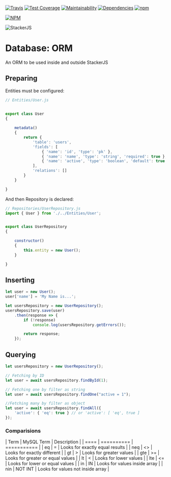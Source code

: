 [![Travis](https://img.shields.io/travis/parpeoficial/stackerjs-orm.svg)](https://travis-ci.org/parpeoficial/stackerjs-orm)
[![Test Coverage](https://api.codeclimate.com/v1/badges/69a83aebba7a1d188f93/test_coverage)](https://codeclimate.com/github/parpeoficial/stackerjs-orm/test_coverage)
[![Maintainability](https://api.codeclimate.com/v1/badges/69a83aebba7a1d188f93/maintainability)](https://codeclimate.com/github/parpeoficial/stackerjs-orm/maintainability)
[![Dependencies](https://img.shields.io/david/parpeoficial/stackerjs-orm.svg)](https://david-dm.org/parpeoficial/stackerjs-orm)
[![npm](https://img.shields.io/npm/dt/stackerjs-orm.svg)](https://www.npmjs.com/package/stackerjs-orm)


[![NPM](https://nodei.co/npm/stackerjs-orm.png?downloads=true&downloadRank=true&stars=true)](https://nodei.co/npm/stackerjs-orm/)

![StackerJS](https://s3-sa-east-1.amazonaws.com/parpe.prod/StackerJS-logo.png)

# Database: ORM
An ORM to be used inside and outside StackerJS

## Preparing
Entities must be configured:
```javascript
// Entities/User.js


export class User
{
    
    metadata()
    {
        return {
            'table': 'users',
            'fields': [
                { 'name': 'id', 'type': 'pk' },
                { 'name': 'name', 'type': 'string', 'required': true },
                { 'name': 'active', 'type': 'boolean', 'default': true }
            ],
            'relations': []
        }
    }

}
```

And then Repository is declared:
```javascript
// Repositories/UserRepository.js
import { User } from './../Entities/User';


export class UserRepository
{

    constructor()
    {
        this.entity = new User();
    }

}
```

## Inserting
```javascript
let user = new User();
user['name'] = 'My Name is...';

let usersRepository = new UserRepository();
usersRepository.save(user)
    .then(response => {
        if (!response)
            console.log(usersRepository.getErrors());

        return response;
    });
```

## Querying
```javascript
let usersRepository = new UserRepository();

// Fetching by ID
let user = await usersRepository.findById(1);

// Fetching one by filter as string
let user = await usersRepository.findOne("active = 1");

//Fetching many by filter as object
let user = await usersRepository.findAll({
    'active': { 'eq': true } // or 'active': [ 'eq', true ]
});
```

### Comparisions
| Term | MySQL Term | Description |
| ==== | ========== | =========== |
| eq | = | Looks for exactly equal results |
| neq | <> | Looks for exactly different |
| gt | > | Looks for greater values |
| gte | >= | Looks for greater or equal values |
| lt | < | Looks for lower values |
| lte | <= | Looks for lower or equal values |
| in | IN | Looks for values inside array |
| nin | NOT INT | Looks for values not inside array |